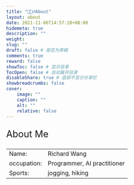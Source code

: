 ```yaml
---
title: "🙋🏻‍♂️About"
layout: about
date: 2021-11-06T14:57:28+08:00
hidemeta: true
description: ""
weight:
slug: ""
draft: false # 是否为草稿
comments: true
reward: false
showToc: false # 显示目录
TocOpen: false # 自动展开目录
disableShare: true # 底部不显示分享栏
showbreadcrumbs: false
cover:
    image: ""
    caption: ""
    alt: ""
    relative: false
---
```




<p style="font-size: 25px;">About Me</p>

|           |                    |
| --------- | ------------------ |
| Name:   | Richard Wang              |
| occupation:     | Programmer, AI practitioner  |
| Sports:     | jogging, hiking |